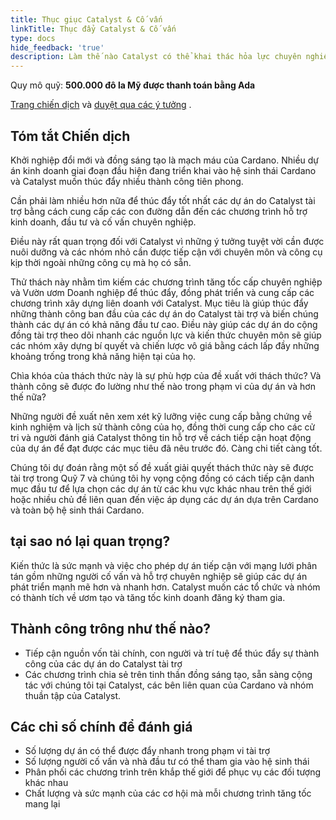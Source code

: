 ```yaml
---
title: Thục giục Catalyst & Cố vấn
linkTitle: Thục đẩy Catalyst & Cố vấn
type: docs
hide_feedback: 'true'
description: Làm thế nào Catalyst có thể khai thác hỏa lực chuyên nghiệp để khởi động một môi trường máy gia tốc nhằm khuếch đại và thương mại hóa các dự án được tài trợ?
---
```


Quy mô quỹ: **500.000 đô la Mỹ được thanh toán bằng Ada**

[Trang chiến dịch](https://cardano.ideascale.com/a/campaign-home/26255) và [duyệt qua các ý tưởng](https://cardano.ideascale.com/a/ideas/top/campaign-filter/byids/campaigns/26255/stage/unspecified) .

## Tóm tắt Chiến dịch

Khởi nghiệp đổi mới và đồng sáng tạo là mạch máu của Cardano. Nhiều dự án kinh doanh giai đoạn đầu hiện đang triển khai vào hệ sinh thái Cardano và Catalyst muốn thúc đẩy nhiều thành công tiên phong.

Cần phải làm nhiều hơn nữa để thúc đẩy tốt nhất các dự án do Catalyst tài trợ bằng cách cung cấp các con đường dẫn đến các chương trình hỗ trợ kinh doanh, đầu tư và cố vấn chuyên nghiệp.

Điều này rất quan trọng đối với Catalyst vì những ý tưởng tuyệt vời cần được nuôi dưỡng và các nhóm nhỏ cần được tiếp cận với chuyên môn và công cụ kịp thời ngoài những công cụ mà họ có sẵn.

Thử thách này nhằm tìm kiếm các chương trình tăng tốc cấp chuyên nghiệp và Vườn ươm Doanh nghiệp để thúc đẩy, đồng phát triển và cung cấp các chương trình xây dựng liên doanh với Catalyst. Mục tiêu là giúp thúc đẩy những thành công ban đầu của các dự án do Catalyst tài trợ và biến chúng thành các dự án có khả năng đầu tư cao. Điều này giúp các dự án do cộng đồng tài trợ theo dõi nhanh các nguồn lực và kiến thức chuyên môn sẽ giúp các nhóm xây dựng bí quyết và chiến lược vô giá bằng cách lấp đầy những khoảng trống trong khả năng hiện tại của họ.

Chìa khóa của thách thức này là sự phù hợp của đề xuất với thách thức? Và thành công sẽ được đo lường như thế nào trong phạm vi của dự án và hơn thế nữa?

Những người đề xuất nên xem xét kỹ lưỡng việc cung cấp bằng chứng về kinh nghiệm và lịch sử thành công của họ, đồng thời cung cấp cho các cử tri và người đánh giá Catalyst thông tin hỗ trợ về cách tiếp cận hoạt động của dự án để đạt được các mục tiêu đã nêu trước đó. Càng chi tiết càng tốt.

Chúng tôi dự đoán rằng một số đề xuất giải quyết thách thức này sẽ được tài trợ trong Quỹ 7 và chúng tôi hy vọng cộng đồng có cách tiếp cận danh mục đầu tư để lựa chọn các dự án từ các khu vực khác nhau trên thế giới hoặc nhiều chủ đề liên quan đến việc áp dụng các dự án dựa trên Cardano và toàn bộ hệ sinh thái Cardano.

## tại sao nó lại quan trọng?

Kiến thức là sức mạnh và việc cho phép dự án tiếp cận với mạng lưới phân tán gồm những người cố vấn và hỗ trợ chuyên nghiệp sẽ giúp các dự án phát triển mạnh mẽ hơn và nhanh hơn. Catalyst muốn các tổ chức và nhóm có thành tích về ươm tạo và tăng tốc kinh doanh đăng ký tham gia.

## Thành công trông như thế nào?

- Tiếp cận nguồn vốn tài chính, con người và trí tuệ để thúc đẩy sự thành công của các dự án do Catalyst tài trợ
- Các chương trình chia sẻ trên tinh thần đồng sáng tạo, sẵn sàng cộng tác với chúng tôi tại Catalyst, các bên liên quan của Cardano và nhóm thuần tập của Catalyst.

## Các chỉ số chính để đánh giá

- Số lượng dự án có thể được đẩy nhanh trong phạm vi tài trợ
- Số lượng người cố vấn và nhà đầu tư có thể tham gia vào hệ sinh thái
- Phân phối các chương trình trên khắp thế giới để phục vụ các đối tượng khác nhau
- Chất lượng và sức mạnh của các cơ hội mà mỗi chương trình tăng tốc mang lại

